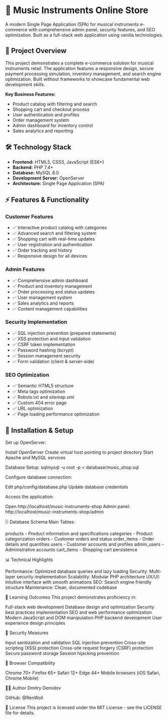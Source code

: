 # 🎵 Music Instruments Online Store

A modern Single Page Application (SPA) for musical instruments e-commerce with comprehensive admin panel, security features, and SEO optimization. Built as a full-stack web application using vanilla technologies.

## 📖 Project Overview

This project demonstrates a complete e-commerce solution for musical instruments retail. The application features a responsive design, secure payment processing simulation, inventory management, and search engine optimization. Built without frameworks to showcase fundamental web development skills.

**Key Business Features:**
- Product catalog with filtering and search
- Shopping cart and checkout process
- User authentication and profiles
- Order management system
- Admin dashboard for inventory control
- Sales analytics and reporting

## 🛠️ Technology Stack

- **Frontend:** HTML5, CSS3, JavaScript (ES6+)
- **Backend:** PHP 7.4+
- **Database:** MySQL 8.0
- **Development Server:** OpenServer
- **Architecture:** Single Page Application (SPA)

## ⚡ Features & Functionality

### Customer Features
- ✅ Interactive product catalog with categories
- ✅ Advanced search and filtering system
- ✅ Shopping cart with real-time updates
- ✅ User registration and authentication
- ✅ Order tracking and history
- ✅ Responsive design for all devices

### Admin Features
- ✅ Comprehensive admin dashboard
- ✅ Product and inventory management
- ✅ Order processing and status updates
- ✅ User management system
- ✅ Sales analytics and reports
- ✅ Content management capabilities

### Security Implementation
- ✅ SQL injection prevention (prepared statements)
- ✅ XSS protection and input validation
- ✅ CSRF token implementation
- ✅ Password hashing (bcrypt)
- ✅ Session management security
- ✅ Form validation (client & server-side)

### SEO Optimization
- ✅ Semantic HTML5 structure
- ✅ Meta tags optimization
- ✅ Robots.txt and sitemap.xml
- ✅ Custom 404 error page
- ✅ URL optimization
- ✅ Page loading performance optimization

## 🔧 Installation & Setup

Set up OpenServer:

Install OpenServer
Create virtual host pointing to project directory
Start Apache and MySQL services


Database Setup:
sqlmysql -u root -p < database/music_shop.sql

Configure database connection:

Edit php/config/database.php
Update database credentials


Access the application:

Open http://localhost/music-instruments-shop
Admin panel: http://localhost/music-instruments-shop/admin



🗄️ Database Schema
Main Tables:

products - Product information and specifications
categories - Product categorization
orders - Customer orders and status
order_items - Order details and quantities
users - Customer accounts and profiles
admin_users - Administrative accounts
cart_items - Shopping cart persistence

📊 Technical Highlights

Performance: Optimized database queries and lazy loading
Security: Multi-layer security implementation
Scalability: Modular PHP architecture
UX/UI: Intuitive interface with smooth animations
SEO: Search engine friendly structure
Maintenance: Clean, documented codebase

🎯 Learning Outcomes
This project demonstrates proficiency in:

Full-stack web development
Database design and optimization
Security best practices implementation
SEO and web performance optimization
Modern JavaScript and DOM manipulation
PHP backend development
User experience design principles

🔐 Security Measures

Input sanitization and validation
SQL injection prevention
Cross-site scripting (XSS) protection
Cross-site request forgery (CSRF) protection
Secure password storage
Session hijacking prevention

📱 Browser Compatibility

Chrome 70+
Firefox 65+
Safari 12+
Edge 44+
Mobile browsers (iOS Safari, Chrome Mobile)

👨‍💻 Author
Dmitry Demidov

GitHub: @RenWoll

📄 License
This project is licensed under the MIT License - see the LICENSE file for details.
